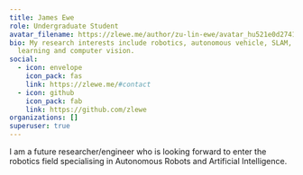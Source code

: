 ```yaml
---
title: James Ewe
role: Undergraduate Student
avatar_filename: https://zlewe.me/author/zu-lin-ewe/avatar_hu521e0d27416e6a415cf35a10875d38f8_187317_270x270_fill_q90_lanczos_center.jpg
bio: My research interests include robotics, autonomous vehicle, SLAM, machine
  learning and computer vision.
social:
  - icon: envelope
    icon_pack: fas
    link: https://zlewe.me/#contact
  - icon: github
    icon_pack: fab
    link: https://github.com/zlewe
organizations: []
superuser: true
---
```

I am a future researcher/engineer who is looking forward to enter the robotics field specialising in Autonomous Robots and Artificial Intelligence.